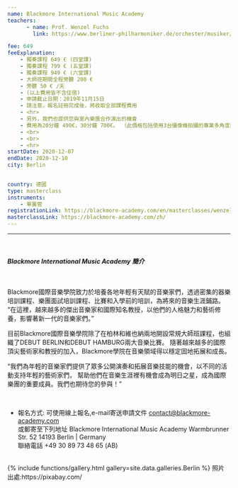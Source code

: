 ```yaml
---
name: Blackmore International Music Academy
teachers:
      - name: Prof. Wenzel Fuchs
        link: https://www.berliner-philharmoniker.de/orchester/musiker/wenzel-fuchs/

fee: 649
feeExplanation: 
    - 獨奏課程 649 € (四堂課)
    - 獨奏課程 799 € (五堂課)
    - 獨奏課程 949 € (六堂課)
    - 大師班期間全程旁聽 200 € 
    - 旁聽 50 € /天   
    - (以上費用皆不含住宿)
    - 申請截止日期：2019年11月15日
    - 請注意，報名註冊完成後，將收取全部課程費用
    - <hr>
    - 另外，我們也提供您與室內樂團合作演出的機會
    - 費用為20分鐘 490€，30分鐘 700€。 （此價格包括使用3台攝像機拍攝的專業多角度影像)
    - <br>
    - <br>
    - <hr>    
startDate: 2020-12-07
endDate: 2020-12-10
city: Berlin 
      

country: 德國
type: masterclass
instruments:
    - 單簧管
registrationLink: https://blackmore-academy.com/en/masterclasses/wenzel-fuchs
masterclassLink: https://blackmore-academy.com/zh/
---
```

<hr/>
<br>




###### __Blackmore International Music Academy 簡介__<br>  
<br>
Blackmore國際音樂學院致力於培養各地年輕有天賦的音樂家們，透過密集的器樂培訓課程、樂團面試培訓課程、比賽和入學前的培訓，為將來的音樂生涯鋪路。
“在這裡，越來越多的傑出音樂家和國際知名教授，以他們的人格魅力和藝術修養，影響著新一代的音樂家們。”<br>

目前Blackmore國際音樂學院除了在柏林和維也納兩地開設常規大師班課程，也組織了DEBUT BERLIN和DEBUT HAMBURG兩大音樂比賽。
隨著越來越多的國際頂尖藝術家和教授的加入，Blackmore學院在音樂領域得以穩定固地拓展和成長。

“我們為年輕的音樂家們提供了眾多公開演奏和拓展音樂技能的機會，以不同的活動支持年輕的藝術家們，
幫助他們在音樂生涯裡有機會成為明日之星，成為國際樂團的重要成員。我們也期待您的參與！”

<br>

- 報名方式: 
可使用線上報名,e-mail寄送申請文件 contact@blackmore-academy.com <br>
或郵寄至下列地址
Blackmore International Music Academy
Warmbrunner Str. 52
14193 Berlin | Germany <br>
聯絡電話 +49 30 89 73 48 65 (AB)




<br>
{% include functions/gallery.html gallery=site.data.galleries.Berlin %}
照片出處:https://pixabay.com/